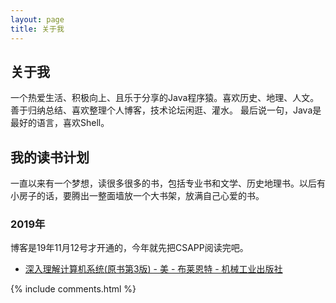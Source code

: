 ```yaml
---
layout: page
title: 关于我 
---
```


## 关于我

一个热爱生活、积极向上、且乐于分享的Java程序猿。喜欢历史、地理、人文。善于归纳总结、喜欢整理个人博客，技术论坛闲逛、灌水。
最后说一句，Java是最好的语言，喜欢Shell。

## 我的读书计划

一直以来有一个梦想，读很多很多的书，包括专业书和文学、历史地理书。以后有小房子的话，要腾出一整面墙放一个大书架，放满自己心爱的书。

### 2019年

博客是19年11月12号才开通的，今年就先把CSAPP阅读完吧。

+ [深入理解计算机系统(原书第3版) - 美 - 布莱恩特 - 机械工业出版社](https://book.douban.com/subject/26912767/)


{% include comments.html %}

